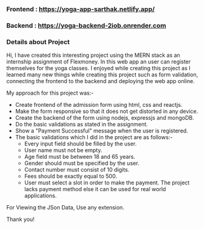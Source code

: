 
### Frontend : https://yoga-app-sarthak.netlify.app/
### Backend : https://yoga-backend-2iob.onrender.com

### Details about Project

Hi, I have created this interesting project using the MERN stack as an internship assignment of Flexmoney.
In this web app an user can register themselves for the yoga classes. 
I enjoyed while creating this project as I learned many new things while creating this project such as form validation, connecting the frontend to the backend and deploying the web app online.

My approach for this project was:-

- Create frontend of the admission form using html, css and reactjs.
- Make the form responsive so that it does not get distorted in any device.
- Create the backend of the form using nodejs, expressjs and mongoDB.
- Do the basic validations as stated in the assignment.
- Show a "Payment Successful" message when the user is registered.
- The basic validations which I did in the project are as follows:-
   - Every input field should be filled by the user.
   - User name must not be empty.
   - Age field must be between 18 and 65 years.
   - Gender should must be specified by the user.
   - Contact number must consist of 10 digits.
   - Fees should be exactly equal to 500.
   - User must select a slot in order to make the payment.
The project lacks payment method else it can be used for real world applications.

For Viewing the JSon Data, Use any extension.

Thank you!
